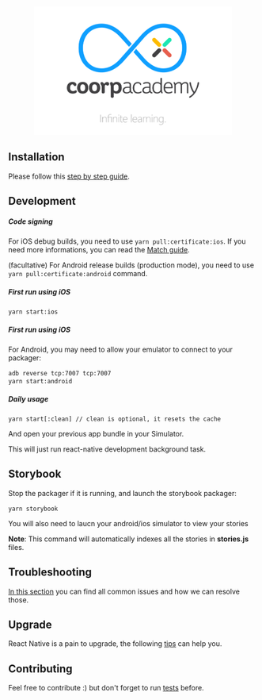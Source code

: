 <p align="center">
  <a href="https://coorpacademy.com" rel="noopener" target="_blank"><img width="400" src=".github/logo.png" alt="Coorpacademy mobile app"></a></p>
</p>

## Installation

Please follow this [step by step guide](.github/INSTALLATION.md).

## Development

##### Code signing

For iOS debug builds, you need to use `yarn pull:certificate:ios`. If you need more informations, you can read the [Match guide](.github/FASTLANE.md#match).

(facultative) For Android release builds (production mode), you need to use `yarn pull:certificate:android` command.

##### First run using iOS

```console
yarn start:ios
```

##### First run using iOS

For Android, you may need to allow your emulator to connect to your packager:

```console
adb reverse tcp:7007 tcp:7007
yarn start:android
```

##### Daily usage

```console
yarn start[:clean] // clean is optional, it resets the cache
```

And open your previous app bundle in your Simulator.

This will just run react-native development background task.

## Storybook

Stop the packager if it is running, and launch the storybook packager:

```console
yarn storybook
```

You will also need to laucn your android/ios simulator to view your stories

**Note**: This command will automatically indexes all the stories in **stories.js** files.

## Troubleshooting

[In this section](.github/TROUBLESHOOTING.md) you can find all common issues and how we can resolve those.

## Upgrade

React Native is a pain to upgrade, the following [tips](.github/REACT-NATIVE-UPGRADE.md) can help you.

## Contributing

Feel free to contribute :) but don't forget to run [tests](.github/TESTS.md) before.
